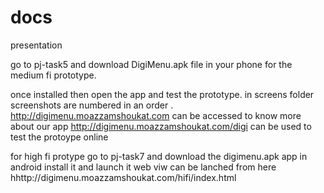 # docs
presentation

go to pj-task5 and download DigiMenu.apk file in your phone for the medium fi prototype.

once installed then open the app and test the prototype.
in screens folder screenshots are numbered in an order .
http://digimenu.moazzamshoukat.com can be accessed to know more about our app
http://digimenu.moazzamshoukat.com/digi can be used to test the protoype online


for high fi protype go to pj-task7 and download the digimenu.apk app in android
install it and launch it
web viw can be lanched from here
hhttp://digimenu.moazzamshoukat.com/hifi/index.html

